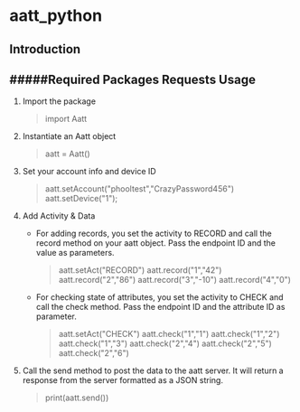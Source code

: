 aatt_python
===========
Introduction
-----------
#####Required Packages
Requests
Usage
-----
1. Import the package
	> import Aatt

2. Instantiate an Aatt object
	> aatt = Aatt()

3. Set your account info and device ID
	> aatt.setAccount("phooltest","CrazyPassword456")
	> aatt.setDevice("1");

4. Add Activity & Data
	* For adding records, you set the activity to RECORD and call the record method on your aatt object.  Pass the endpoint ID and the value as parameters.
		> aatt.setAct("RECORD")
		> aatt.record("1","42")
		> aatt.record("2","86")
		> aatt.record("3","-10")
		> aatt.record("4","0")

	* For checking state of attributes, you set the activity to CHECK and call the check method.  Pass the endpoint ID and the attribute ID as parameter.
		> aatt.setAct("CHECK")
		> aatt.check("1","1")
		> aatt.check("1","2")
		> aatt.check("1","3")
		> aatt.check("2","4")
		> aatt.check("2","5")
		> aatt.check("2","6")

5. Call the send method to post the data to the aatt server.  It will return a response from the server formatted as a JSON string.
	> print(aatt.send())


